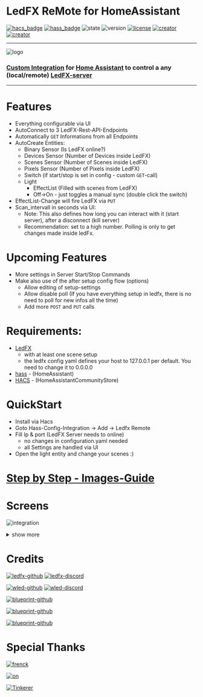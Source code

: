 # LedFX ReMote for HomeAssistant

[![hacs_badge](https://img.shields.io/badge/HACS-Custom-blue.svg?logo=home-assistant&logoColor=white)](https://github.com/custom-components/hacs) [![hass_badge](https://img.shields.io/badge/HASS-Integration-blue.svg?logo=home-assistant&logoColor=white)](https://github.com/custom-components/hacs) ![state](https://img.shields.io/badge/STATE-beta-blue.svg?logo=github&logoColor=white) ![version](https://img.shields.io/github/v/release/YeonV/ledfxrm?label=VERSION&logo=git&logoColor=white) [![license](https://img.shields.io/badge/LICENSE-MIT-blue.svg?logo=github&logoColor=white)](https://github.com/YeonV/ledfxrm/blob/main/LICENSE) [![creator](https://img.shields.io/badge/CREATOR-Yeon-blue.svg?logo=github&logoColor=white)](https://github.com/YeonV) [![creator](https://img.shields.io/badge/a.k.a-Blade-blue.svg?logo=github&logoColor=white)](https://github.com/YeonV) 

---

![logo](https://user-images.githubusercontent.com/28861537/99007089-cac6e100-2543-11eb-99d3-01bf0b487d29.png)


### [Custom Integration](https://github.com/hacs/integration) for [Home Assistant](https://github.com/home-assistant) to control a any (local/remote) [LedFX-server](https://github.com/ahodges9/LedFx)
---

# Features

- Everything configurable via UI
- AutoConnect to 3 LedFX-Rest-API-Endpoints
- Automatically `GET` Informations from all Endpoints
- AutoCreate Entities:
  - Binary Sensor (Is LedFX online?)
  - Devices Sensor (Number of Devices inside LedFX)
  - Scenes Sensor (Number of Scenes inside LedFX)
  - Pixels Sensor (Number of Pixels inside LedFX)
  - Switch (if start/stop is set in config - custom `GET`-call)
  - Light 
    - EffectList (Filled with scenes from LedFX)
    - Off->On - just toggles a manual sync (double click the switch)
- EffectList-Change will fire LedFX via `PUT`
- Scan_intervall in seconds via UI:
  - Note: This also defines how long you can interact with it (start server), after a disconnect (kill server)
  - Recommendation: set to a high number. Polling is only to get changes made inside ledFx.

# Upcoming Features

- More settings in Server Start/Stop Commands
- Make also use of the after setup config flow (options)
  - Allow editing of setup-settings
  - Allow disable poll (If you have everything setup in ledfx, there is no need to poll for new infos all the time)
  - Add more `POST` and `PUT` calls

# Requirements:

- [LedFX](https://github.com/ahodges9/LedFx) 
  - with at least one scene setup
  - the ledfx config yaml defines your host to 127.0.0.1 per default. You need to change it to  0.0.0.0
- [hass](https://github.com/home-assistant) - (HomeAssistant)
- [HACS](https://hacs.xyz/) - (HomeAssistantCommunityStore)

# QuickStart

- Install via Hacs
- Goto Hass-Config-Integration -> Add -> Ledfx Remote
- Fill Ip & port (LedFX Server needs to online)
  - no changes in configuration.yaml needed 
  - all Settings are handled via UI
- Open the light entity and change your scenes :)

# [Step by Step - Images-Guide](https://github.com/YeonV/ledfxrm/wiki/Step-by-Step-Images)

# Screens

![integration](https://github.com/YeonV/ledfxrm/raw/main/docs/integration.png)

<details><summary>show more</summary>
<p>

![main](https://github.com/YeonV/ledfxrm/raw/main/docs/main.png)

![scenes](https://github.com/YeonV/ledfxrm/raw/main/docs/scenes.png)

</p>
</details>


# Credits

[![ledfx-github](https://img.shields.io/badge/Github-LedFX-blue.svg?logo=github&logoColor=white)](https://github.com/ahodges9/LedFx/tree/dev/ledfx)
[![ledfx-discord](https://img.shields.io/badge/Discord-LedFX-blue.svg?logo=discord&logoColor=white)](https://discord.gg/wJ755dY)

[![wled-github](https://img.shields.io/badge/Github-WLED-blue.svg?logo=github&logoColor=white)](https://github.com/Aircoookie/WLED)
[![wled-discord](https://img.shields.io/badge/Discord-WLED-blue.svg?logo=discord&logoColor=white)](https://discord.gg/KuqP7NE)

[![blueprint-github](https://img.shields.io/badge/Github-HomeAssistant-blue.svg?logo=github&logoColor=white)](https://github.com/home-assistant)

[![blueprint-github](https://img.shields.io/badge/Github-HACS-blue.svg?logo=github&logoColor=white)](https://github.com/hacs/)

[![blueprint-github](https://img.shields.io/badge/Github-blueprint-blue.svg?logo=github&logoColor=white)](https://github.com/custom-components/blueprint)


# Special Thanks

[![frenck](https://img.shields.io/badge/Github-Frenck-blue.svg?logo=github&logoColor=white)](https://github.com/frenck)

[![on](https://img.shields.io/badge/Github-On-blue.svg?logo=github&logoColor=white)](https://github.com/OnFreund)

[![Tinkerer](https://img.shields.io/badge/Github-Tinkerer-blue.svg?logo=github&logoColor=white)](https://github.com/DubhAd)
